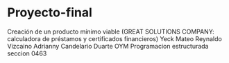 # Proyecto-final
Creación de un producto mínimo viable (GREAT SOLUTIONS COMPANY: calculadora de préstamos y certificados financieros)
Yeck Mateo 
Reynaldo Vizcaino 
Adrianny Candelario Duarte
OYM
Programacion estructurada
seccion 0463
